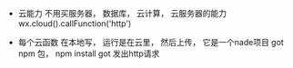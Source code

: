 - 云能力
  不用买服务器， 数据库， 云计算， 云服务器的能力
  wx.cloud().callFunction('http')

- 每个云函数
  在本地写， 运行是在云里， 然后上传， 它是一个nade项目
  got npm 包， npm install got  发出http请求